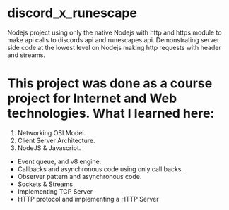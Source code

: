 # discord_x_runescape
Nodejs project using only the native Nodejs with http and https module to make api calls to discords api and runescapes api. Demonstrating server side code at the lowest level on Nodejs making http requests with header and streams.

# This project was done as a course project for Internet and Web technologies. What I learned here:

1) Networking OSI Model.
2) Client Server Architecture.
3) NodeJS & Javascript.
  * Event queue, and v8 engine.
  * Callbacks and asynchronous code using only call backs.
  * Observer pattern and asynchronous code.
  * Sockets & Streams
  * Implementing TCP Server
  * HTTP protocol and implementing a HTTP Server
